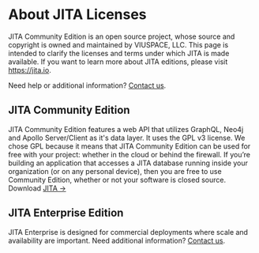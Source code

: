 # About JITA Licenses
JITA Community Edition is an open source project, whose source and copyright is owned and maintained by VIUSPACE, LLC.
This page is intended to clarify the licenses and terms under which JITA is made available. If you want to learn more about JITA editions, please visit https://jita.io.

Need help or additional information? [Contact us](https://jita.io/contact).

## JITA Community Edition
JITA Community Edition features a web API that utilizes GraphQL, Neo4j and Apollo Server/Client as it's data layer. It uses the GPL v3 license. We chose GPL because it means that JITA Community Edition can be used for free with your project: whether in the cloud or behind the firewall. If you’re building an application that accesses a JITA database running inside your organization (or on any personal device), then you are free to use Community Edition, whether or not your software is closed source. Download [JITA →](https://jita.io)

## JITA Enterprise Edition
JITA Enterprise is designed for commercial deployments where scale and availability are important. Need additional information? [Contact us](https://jita.io/contact).
